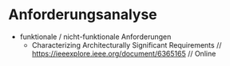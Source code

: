 # Anforderungsanalyse

- funktionale / nicht-funktionale Anforderungen
  -  Characterizing Architecturally Significant Requirements // https://ieeexplore.ieee.org/document/6365165 // Online